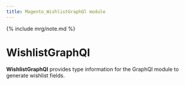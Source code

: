 ```yaml
---
title: Magento_WishlistGraphQl module
---
```


{% include mrg/note.md %}

# WishlistGraphQl

**WishlistGraphQl** provides type information for the GraphQl module
to generate wishlist fields.
